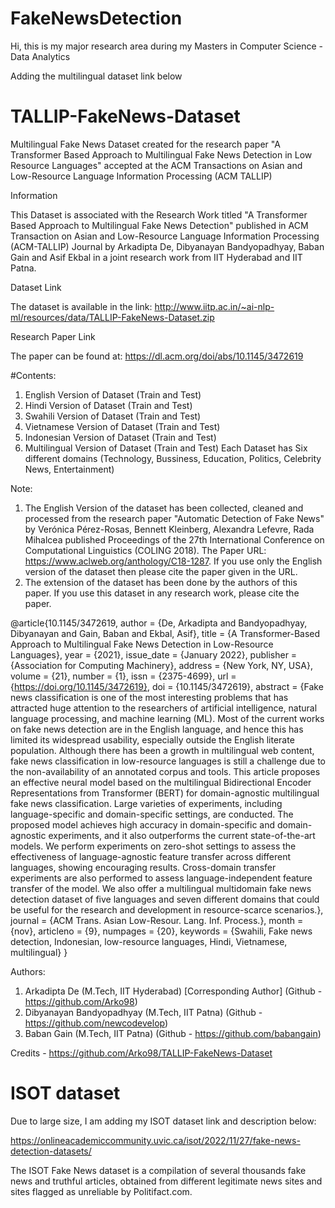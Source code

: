 # FakeNewsDetection
Hi, this is my major research area during my Masters in Computer Science - Data Analytics

Adding the multilingual dataset link below

# TALLIP-FakeNews-Dataset

Multilingual Fake News Dataset created for the research paper "A Transformer Based Approach to Multilingual Fake News Detection in Low Resource Languages" accepted at the ACM Transactions on Asian and Low-Resource Language Information Processing (ACM TALLIP)

Information

This Dataset is associated with the Research Work titled "A Transformer Based Approach to Multilingual Fake News Detection" published in ACM Transaction on Asian and Low-Resource Language Information Processing (ACM-TALLIP) Journal by Arkadipta De, Dibyanayan Bandyopadhyay, Baban Gain and Asif Ekbal in a joint research work from IIT Hyderabad and IIT Patna.

Dataset Link

The dataset is available in the link: http://www.iitp.ac.in/~ai-nlp-ml/resources/data/TALLIP-FakeNews-Dataset.zip

Research Paper Link

The paper can be found at: https://dl.acm.org/doi/abs/10.1145/3472619

#Contents:

1. English Version of Dataset (Train and Test)
2. Hindi Version of Dataset (Train and Test)
3. Swahili Version of Dataset (Train and Test)
4. Vietnamese Version of Dataset (Train and Test)
5. Indonesian Version of Dataset (Train and Test)
6. Multilingual Version of Dataset (Train and Test) Each Dataset has Six different domains (Technology, Bussiness, Education, Politics, Celebrity News, Entertainment)


Note:

1. The English Version of the dataset has been collected, cleaned and processed from the research paper "Automatic Detection of Fake News" by Verónica Pérez-Rosas, Bennett Kleinberg, Alexandra Lefevre, Rada Mihalcea published Proceedings of the 27th International Conference on Computational Linguistics (COLING 2018). The Paper URL: https://www.aclweb.org/anthology/C18-1287. If you use only the English version of the dataset then please cite the paper given in the URL.
2. The extension of the dataset has been done by the authors of this paper. If you use this dataset in any research work, please cite the paper.

@article{10.1145/3472619,
author = {De, Arkadipta and Bandyopadhyay, Dibyanayan and Gain, Baban and Ekbal, Asif},
title = {A Transformer-Based Approach to Multilingual Fake News Detection in Low-Resource Languages},
year = {2021},
issue_date = {January 2022},
publisher = {Association for Computing Machinery},
address = {New York, NY, USA},
volume = {21},
number = {1},
issn = {2375-4699},
url = {https://doi.org/10.1145/3472619},
doi = {10.1145/3472619},
abstract = {Fake news classification is one of the most interesting problems that has attracted huge attention to the researchers of artificial intelligence, natural language processing, and machine learning (ML). Most of the current works on fake news detection are in the English language, and hence this has limited its widespread usability, especially outside the English literate population. Although there has been a growth in multilingual web content, fake news classification in low-resource languages is still a challenge due to the non-availability of an annotated corpus and tools. This article proposes an effective neural model based on the multilingual Bidirectional Encoder Representations from Transformer (BERT) for domain-agnostic multilingual fake news classification. Large varieties of experiments, including language-specific and domain-specific settings, are conducted. The proposed model achieves high accuracy in domain-specific and domain-agnostic experiments, and it also outperforms the current state-of-the-art models. We perform experiments on zero-shot settings to assess the effectiveness of language-agnostic feature transfer across different languages, showing encouraging results. Cross-domain transfer experiments are also performed to assess language-independent feature transfer of the model. We also offer a multilingual multidomain fake news detection dataset of five languages and seven different domains that could be useful for the research and development in resource-scarce scenarios.},
journal = {ACM Trans. Asian Low-Resour. Lang. Inf. Process.},
month = {nov},
articleno = {9},
numpages = {20},
keywords = {Swahili, Fake news detection, Indonesian, low-resource languages, Hindi, Vietnamese, multilingual}
}

Authors:

1. Arkadipta De (M.Tech, IIT Hyderabad) [Corresponding Author] (Github - https://github.com/Arko98)
2. Dibyanayan Bandyopadhyay (M.Tech, IIT Patna) (Github - https://github.com/newcodevelop)
3. Baban Gain (M.Tech, IIT Patna) (Github - https://github.com/babangain)

Credits - https://github.com/Arko98/TALLIP-FakeNews-Dataset

# ISOT dataset
Due to large size, I am adding my ISOT dataset link and description below:

https://onlineacademiccommunity.uvic.ca/isot/2022/11/27/fake-news-detection-datasets/

The ISOT Fake News dataset is a compilation of several thousands fake news and truthful articles, obtained from different legitimate news sites and sites flagged as unreliable by Politifact.com.
